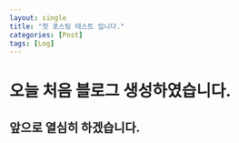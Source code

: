 ```yaml
---
layout: single
title: "첫 포스팅 테스트 입니다."
categories: [Post]
tags: [Log]
---
```


# 오늘 처음 블로그 생성하였습니다.
## 앞으로 열심히 하겠습니다.